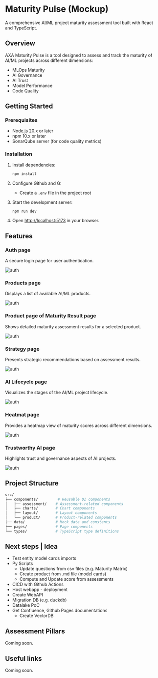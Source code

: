 # Maturity Pulse (Mockup)

A comprehensive AI/ML project maturity assessment tool built with React and TypeScript.

## Overview

AXA Maturity Pulse is a tool designed to assess and track the maturity of AI/ML projects across different dimensions:

- MLOps Maturity
- AI Governance
- AI Trust
- Model Performance
- Code Quality

## Getting Started

### Prerequisites

- Node.js 20.x or later
- npm 10.x or later
- SonarQube server (for code quality metrics)

### Installation

1. Install dependencies:

   ```bash
   npm install
   ```

2. Configure Github and G:
   - Create a `.env` file in the project root

3. Start the development server:

   ```bash
   npm run dev
   ```

4. Open [http://localhost:5173](http://localhost:5173) in your browser.

## Features

### Auth page

A secure login page for user authentication.

![auth](_static/auth-page.png)

### Products page

Displays a list of available AI/ML products.

![auth](_static/products-page.png)

### Product page of Maturity Result page

Shows detailed maturity assessment results for a selected product.

![auth](_static/product-page.png)

### Strategy page

Presents strategic recommendations based on assessment results.

![auth](_static/strategy-page.png)

### AI Lifecycle page

Visualizes the stages of the AI/ML project lifecycle.

![auth](_static/ai-lifecycle-page.png)

### Heatmat page

Provides a heatmap view of maturity scores across different dimensions.

![auth](_static/heatmap-page.png)

### Trustworthy AI page

Highlights trust and governance aspects of AI projects.

![auth](_static/tai-page.png)

## Project Structure

```sh
src/
├── components/         # Reusable UI components
│   ├── assessment/    # Assessment-related components
│   ├── charts/        # Chart components
│   ├── layout/        # Layout components
│   └── product/       # Product-related components
├── data/              # Mock data and constants
├── pages/             # Page components
└── types/             # TypeScript type definitions
```

## Next steps | Idea

- Test entity model cards imports
- Py Scripts
  - Update questions from csv files (e.g. Maturity Matrix)
  - Create product from .md file (model cards)
  - Compute and Update score from assessments
- CICD with Github Actions
- Host webapp - deployment
- Create WebAPI
- Migration DB (e.g. duckdb)
- Datalake PoC
- Get Confluence, Github Pages documentations
  - Create VectorDB

## Assessment Pillars

Coming soon.

## Useful links

Coming soon.
